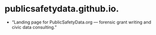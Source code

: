 # publicsafetydata.github.io.
- “Landing page for PublicSafetyData.org — forensic grant writing and civic data consulting.”
